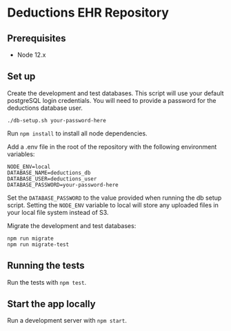 # Deductions EHR Repository

## Prerequisites

* Node 12.x

## Set up

Create the development and test databases. This script will use your default postgreSQL login credentials. You will 
need to provide a password for the deductions database user.

```
./db-setup.sh your-password-here
```

Run `npm install` to install all node dependencies.

Add a .env file in the root of the repository with the following environment variables:

```
NODE_ENV=local
DATABASE_NAME=deductions_db
DATABASE_USER=deductions_user
DATABASE_PASSWORD=your-password-here
```

Set the `DATABASE_PASSWORD` to the value provided when running the db setup script. Setting the `NODE_ENV` variable to 
local will store any uploaded files in your local file system instead of S3.

Migrate the development and test databases:

```
npm run migrate
npm run migrate-test
```

## Running the tests

Run the tests with `npm test`.

## Start the app locally

Run a development server with `npm start`.
